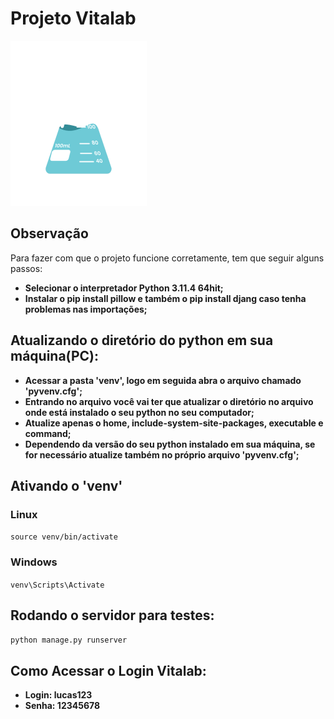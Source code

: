 # Projeto Vitalab

![Vitalab](./templates/static/geral/img/logo.png) 

## Observação

Para fazer com que o projeto funcione corretamente, tem que seguir alguns passos:

 - **Selecionar o interpretador Python 3.11.4 64hit;**
 - **Instalar o pip install pillow e também o pip install djang caso tenha problemas nas importações;**

## Atualizando o diretório do python em sua máquina(PC):

 - **Acessar a pasta 'venv', logo em seguida abra o arquivo chamado 'pyvenv.cfg';**
 - **Entrando no arquivo você vai ter que atualizar o diretório no arquivo onde está instalado o seu python no seu computador;**
 - **Atualize apenas o home, include-system-site-packages, executable e command;**
 - **Dependendo da versão do seu python instalado em sua máquina, se for necessário atualize também no próprio arquivo 'pyvenv.cfg';**

## Ativando o 'venv'

### Linux

`source venv/bin/activate`

### Windows

`venv\Scripts\Activate`

## Rodando o servidor para testes:

`python manage.py runserver`

## Como Acessar o Login Vitalab:
 
- **Login: lucas123**
- **Senha: 12345678**
 
